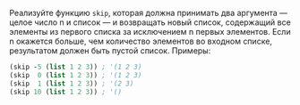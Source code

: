 Реализуйте функцию `skip`, которая должна принимать два аргумента — целое число n и список — и возвращать новый список, содержащий все элементы из первого списка за исключением n первых элементов. Если n окажется больше, чем количество элементов во входном списке, результатом должен быть пустой список.
Примеры:

```clojure
(skip -5 (list 1 2 3)) ; '(1 2 3)
(skip  0 (list 1 2 3)) ; '(1 2 3)
(skip  1 (list 1 2 3)) ; '(2 3)
(skip 10 (list 1 2 3)) ; '()
```
